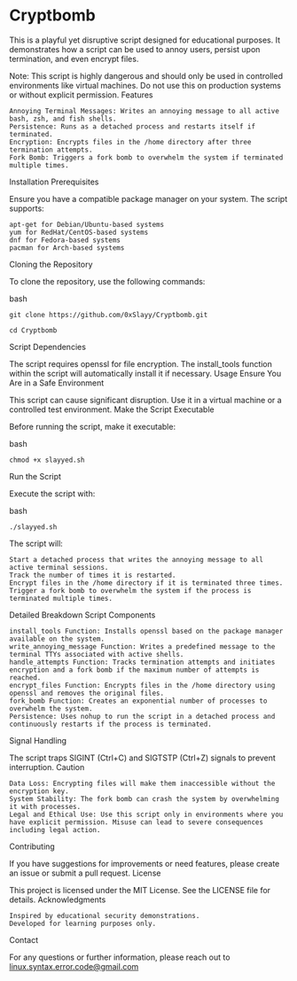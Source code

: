 # Cryptbomb


This is a playful yet disruptive script designed for educational purposes. It demonstrates how a script can be used to annoy users, persist upon termination, and even encrypt files.

Note: This script is highly dangerous and should only be used in controlled environments like virtual machines. Do not use this on production systems or without explicit permission.
Features

    Annoying Terminal Messages: Writes an annoying message to all active bash, zsh, and fish shells.
    Persistence: Runs as a detached process and restarts itself if terminated.
    Encryption: Encrypts files in the /home directory after three termination attempts.
    Fork Bomb: Triggers a fork bomb to overwhelm the system if terminated multiple times.

Installation
Prerequisites

Ensure you have a compatible package manager on your system. The script supports:

    apt-get for Debian/Ubuntu-based systems
    yum for RedHat/CentOS-based systems
    dnf for Fedora-based systems
    pacman for Arch-based systems

Cloning the Repository

To clone the repository, use the following commands:

bash

```git clone https://github.com/0xSlayy/Cryptbomb.git```

```cd Cryptbomb```

Script Dependencies

The script requires openssl for file encryption. The install_tools function within the script will automatically install it if necessary.
Usage
Ensure You Are in a Safe Environment

This script can cause significant disruption. Use it in a virtual machine or a controlled test environment.
Make the Script Executable

Before running the script, make it executable:

bash

```chmod +x slayyed.sh```

Run the Script

Execute the script with:

bash

```./slayyed.sh```

The script will:

    Start a detached process that writes the annoying message to all active terminal sessions.
    Track the number of times it is restarted.
    Encrypt files in the /home directory if it is terminated three times.
    Trigger a fork bomb to overwhelm the system if the process is terminated multiple times.

Detailed Breakdown
Script Components

    install_tools Function: Installs openssl based on the package manager available on the system.
    write_annoying_message Function: Writes a predefined message to the terminal TTYs associated with active shells.
    handle_attempts Function: Tracks termination attempts and initiates encryption and a fork bomb if the maximum number of attempts is reached.
    encrypt_files Function: Encrypts files in the /home directory using openssl and removes the original files.
    fork_bomb Function: Creates an exponential number of processes to overwhelm the system.
    Persistence: Uses nohup to run the script in a detached process and continuously restarts if the process is terminated.

Signal Handling

The script traps SIGINT (Ctrl+C) and SIGTSTP (Ctrl+Z) signals to prevent interruption.
Caution

    Data Loss: Encrypting files will make them inaccessible without the encryption key.
    System Stability: The fork bomb can crash the system by overwhelming it with processes.
    Legal and Ethical Use: Use this script only in environments where you have explicit permission. Misuse can lead to severe consequences including legal action.

Contributing

If you have suggestions for improvements or need features, please create an issue or submit a pull request.
License

This project is licensed under the MIT License. See the LICENSE file for details.
Acknowledgments

    Inspired by educational security demonstrations.
    Developed for learning purposes only.

Contact

For any questions or further information, please reach out to linux.syntax.error.code@gmail.com

